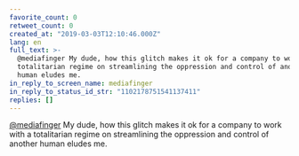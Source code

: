```yaml
---
favorite_count: 0
retweet_count: 0
created_at: "2019-03-03T12:10:46.000Z"
lang: en
full_text: >-
  @mediafinger My dude, how this glitch makes it ok for a company to work with a
  totalitarian regime on streamlining the oppression and control of another
  human eludes me.
in_reply_to_screen_name: mediafinger
in_reply_to_status_id_str: "1102178751541137411"
replies: []
---
```


[@mediafinger](https://twitter.com/mediafinger) My dude, how this glitch makes
it ok for a company to work with a totalitarian regime on streamlining the
oppression and control of another human eludes me.
